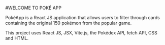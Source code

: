 #WELCOME TO POKÉ APP

PokéApp is a React JS application that allows users to filter through cards containing the original 150 pokémon from the popular game.

This project uses React JS, JSX, Vite.js, the Pokédex API, fetch API, CSS and HTML.

